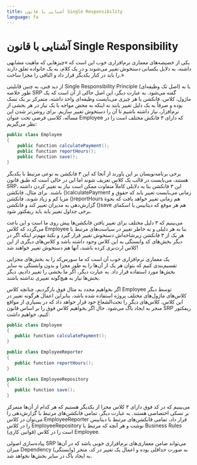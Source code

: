 ```yaml
---
title: آشنایی با قانون Single Responsibility
language: fa
---
```


# آشنایی با قانون Single Responsibility

یکی از خصیصه‌های معماری نرم‌افزاری خوب این است که «چیزهایی که ماهیت مشابهی داشته، به دلایل یکسانی دستخوش تغییر می‌شوند و در یک کلام، به یک خانواده تعلق دارند را باید در کنار یکدیگر قرار داد و الباقی را مجزا ساخت.»

از دید فنی، به چنین قابلیتی Single Responsibility Principle (اصل تک وظیفه‌ای) یا به طور خلاصه SRP گفته می‌شود. به عبارت دیگر، این اصل حاکی از آن است که یک ماژول، کلاس، فانکشن یا هر چیزی می‌بایست وظیفه‌ای واحد داشته، متمرکز بر یک تسک بوده و صرفاً به یک دلیل تغییر یابند نه اینکه به محض مواجه با یک نیاز در هر بخشی از نرم‌افزار، نیاز داشته باشیم تا آن را دستخوش تغییر سازیم. برای روشن‌تر شدن این مسأله، کلاسی فرضی تحت عنوان Employee که دارای ۳ فانکش مختلف است را در نظر می‌گیریم:
``` C#
public class Employee
{
    public function calculatePayment();
    public function reportHours();
    public function save();
}
```
برخی برنامه‌نویسان بر این باورند از آنجا که این ۳ فانکشن به نوعی مرتبط با یکدیگر هستند، می‌بایست در قالب یک کلاس تعریف شوند اما این در حالی است که طبق قانون SRP، این ۳ فانکشن بنا به دلایلی کاملاً متفاوت ممکن است نیاز به تغییر کردن داشته باشند. برای مثال، فانکشن ()calculatePayment زمانی می‌بایست تغییر یابد که حقوق و مزیا کم‌ و زیاد شوند، فانکشن ()reportHours هم زمانی تغییر خواهد یافت که نحوهٔ گزارش‌دهی به مدیران تغییر کند و فانکشن ()save هم هر موقع که دیتابیس یا اسکمای برخی جداول تغییر یابد باید ریفکتور شود.

می‌بینیم که ۳ دلیل مختلف برای تغییر یافتن فانکشن‌ها پیش‌ روی ما است و این باعث می‌گردد که کلاس Employee بنا به هر دلیلی و به خاطر تغییر در سیاست‌های مرتبط با هر یک از ۳ فانکشن زیرشاخه‌اش دستخوش تغییر قرار گیرد و نکتهٔ مهم‌تر اینکه اگر در دیگر بخش‌های کد وابستگی به این کلاس وجود داشته باشد و کلاس‌های دیگری از این کلاس ارث‌بری کرده باشند، آنها هم دستخوش تغییر خواهند شد!

یک معماری نرم‌افزاری خوب آن است که ما سورس‌کد را به بخش‌های مجزایی تقسیم‌بندی کنیم که بتوان هر یک از آن‌ها را به‌ طور مجزا و بدون وابستگی به سایر بخش‌ها مورد استفاده قرار داد. به عبارت دیگر، اگر ما بخشی را تغییر دادیم، دیگر بخش‌ها نیاز به هیچ‌گونه تغییری نداشته باشند.

اگر بخواهیم مجدد به مثال فوق بازگردیم، چنانچه کلاس Employee توسط دیگر کلاس‌های ماژول‌های مختلف پروژه استفاده شده باشد، بنابراین اعمال هرگونه تغییر در این کلاس، کلاس‌های دیگر را تحت‌الشعاع خود قرار خواهد داد که در بسیاری از مواقع منجر به ایجاد باگ می‌شود. حال اگر بخواهیم کلاس فوق را بر اساس قانون SRP ریفکتور کنیم، خواهیم داشت:
```C#
public class Employee
{
   public function calculatePayment(); 
}

public class EmployeeReporter
{
   public function reportHours(); 
}

public class EmployeeRepository
{
   public function save(); 
}
```
می‌بینیم که در کد فوق دارای ۳ کلاس مجزا از یکدیگر هستیم که هر کدام از آن‌ها متمرکز بر تسکی اختصاصی هستند. به عبارت دیگر، تمامی فانکشن‌های مرتبط با گزارش‌دهی را می‌توان در کلاس EmployeeReporter قرار داد، تمامی فانکشن‌های مرتبط با دیتابیس را در کلاس EmployeeRepository نوشت و هر آنچه که مرتبط با Business Rules (قوانین کاری) است را در کلاس Employee.

پیاده‌سازی اصولی SRP می‌تواند ضامن معماری‌های نرم‌افزاری خوبی باشد که در آن‌ها میزان Dependency (وابستگی) به صورت حداقلی بوده و اعمال یک تغییر در کد، منجر به ایجاد باگ در سایر بخش‌ها نخواهد شد.

